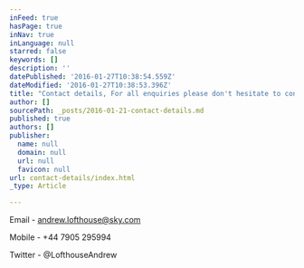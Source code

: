 ```yaml
---
inFeed: true
hasPage: true
inNav: true
inLanguage: null
starred: false
keywords: []
description: ''
datePublished: '2016-01-27T10:38:54.559Z'
dateModified: '2016-01-27T10:38:53.396Z'
title: "Contact details, For all enquiries please don't hesitate to contact me on:"
author: []
sourcePath: _posts/2016-01-21-contact-details.md
published: true
authors: []
publisher:
  name: null
  domain: null
  url: null
  favicon: null
url: contact-details/index.html
_type: Article

---
```

Email - andrew.lofthouse@sky.com

Mobile - +44 7905 295994

Twitter - @LofthouseAndrew